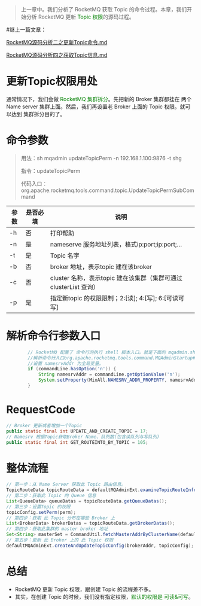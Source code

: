 > 上一章中。我们分析了 RocketMQ 获取 Topic 的命令过程。本章，我们开始分析 RocketMQ 更新 
><font color='green'>Topic 权限</font>的源码过程。

#继上一篇文章：

[RocketMQ源码分析二之更新Topic命令.md](RocketMQ源码分析二之更新Topic命令.md)

[RocketMQ源码分析四之获取Topic信息.md](RocketMQ源码分析四之获取Topic信息.md)

# 更新Topic权限用处

通常情况下，我们会做 <font color='green'>RocketMQ 集群拆分</font>。先把新的 Broker 集群都挂在 两个 Name server 集群上面。然后，我们再设置老 Broker 上面的 Topic 权限。就可以达到 集群拆分目的了。

# 命令参数

> 用法：sh mqadmin updateTopicPerm -n 192.168.1.100:9876 -t shg
>
> 指令：updateTopicPerm
>
> 代码入口：
> org.apache.rocketmq.tools.command.topic.UpdateTopicPermSubCommand

| 参数 | 是否必填 | 说明                                                         |
| ---- | -------- | ------------------------------------------------------------ |
| -h   | 否       | 打印帮助                                                     |
| -n   | 是       | nameserve 服务地址列表，格式ip:port;ip:port;…                |
| -t   | 是       | Topic 名字                                                   |
| -b   | 否       | broker 地址，表示topic 建在该broker                          |
| -c   | 否       | cluster 名称，表示topic 建在该集群（集群可通过clusterList 查询） |
| -p   | 是       | 指定新topic 的权限限制；2:[读]; 4:[写]; 6:[可读可写]         |

# 解析命令行参数入口

``` java
        // RocketMQ 配置了 命令行的执行 shell 脚本入口。就是下面的 mqadmin.sh 这个文件mqadmin.sh
        //解析命令行入口org.apache.rocketmq.tools.command.MQAdminStartup#main0
        //设置 namesrvAddr 为全局变量。
        if (commandLine.hasOption('n')) {
            String namesrvAddr = commandLine.getOptionValue('n');
            System.setProperty(MixAll.NAMESRV_ADDR_PROPERTY, namesrvAddr);
        }
```

# RequestCode

```java
// Broker 更新或者增加一个Topic
public static final int UPDATE_AND_CREATE_TOPIC = 17;
// Namesrv 根据Topic获取Broker Name、队列数(包含读队列与写队列)
public static final int GET_ROUTEINTO_BY_TOPIC = 105;
```

# 整体流程

``` java
// 第一步：从 Name Server 获取此 Topic 路由信息。
TopicRouteData topicRouteData = defaultMQAdminExt.examineTopicRouteInfo(topic);
// 第二步：获取此 Topic 的 Queue 信息
List<QueueData> queueDatas = topicRouteData.getQueueDatas();
// 第三步：设置Topic 的权限
topicConfig.setPerm(perm);
// 第四步：获取 此 Topic 分布在哪些 Broker 上
List<BrokerData> brokerDatas = topicRouteData.getBrokerDatas();
// 第四步：获取此集群的 master broker 地址
Set<String> masterSet = CommandUtil.fetchMasterAddrByClusterName(defaultMQAdminExt, clusterName);
// 第五步：更新 此 Broker 上的 此 Topic 权限
defaultMQAdminExt.createAndUpdateTopicConfig(brokerAddr, topicConfig);
```

# 总结

- RocketMQ 更新 Topic 权限，跟创建 Topic 的流程差不多。
- 其实，在创建 Topic 的时候，我们没有指定权限，<font color='green'>默认的权限是 可读&可写</font>。